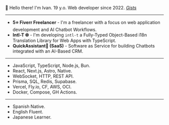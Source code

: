 👋 Hello there! I'm Ivan. 19 y.o. Web developer since 2022. [_Gists_](https://gist.github.com/nivandres)

---

- **5⭐ Fiverr Freelancer** - I'm a freelancer with a focus on web application development and AI Chatbot Workflows.
- **Intl-T 🌐** - I'm developing `intl-t` a Fully-Typed Object-Based i18n Translation Library for Web Apps with TypeScript.
- **QuickAssistant🤖 (SaaS)** - Software as Service for building Chatbots integrated with an AI-Based CRM.

---

  - JavaScript, TypeScript, Node.js, Bun.
  - React, Next.js, Astro, Native.
  - WebSocket, HTTP, REST API.
  - Prisma, SQL, Redis, Supabase.
  - Vercel, Fly.io, CF, AWS, OCI.
  - Docker, Compose, GH Actions.

---

- Spanish Native.
- English Fluent.
- Japanese Learner.
